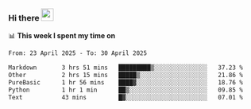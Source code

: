 ### Hi there <a href="https://www.gautamkrishnar.com/"><img src="https://media.giphy.com/media/hvRJCLFzcasrR4ia7z/giphy.gif" width="25px"></a>

📊 **This week I spent my time on**

<!--START_SECTION:waka-->

```txt
From: 23 April 2025 - To: 30 April 2025

Markdown       3 hrs 51 mins   █████████▒░░░░░░░░░░░░░░░   37.23 %
Other          2 hrs 15 mins   █████▒░░░░░░░░░░░░░░░░░░░   21.86 %
PureBasic      1 hr 56 mins    ████▓░░░░░░░░░░░░░░░░░░░░   18.76 %
Python         1 hr 1 min      ██▒░░░░░░░░░░░░░░░░░░░░░░   09.85 %
Text           43 mins         █▓░░░░░░░░░░░░░░░░░░░░░░░   07.01 %
```

<!--END_SECTION:waka-->
